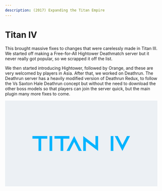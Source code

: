 ```yaml
---
description: (2017) Expanding the Titan Empire
---
```


# Titan IV

This brought massive fixes to changes that were carelessly made in Titan III. We started off making a Free-for-All Hightower Deathmatch server but it never really got popular, so we scrapped it off the list.

We then started introducing Hightower, followed by Orange, and these are very welcomed by players in Asia. After that, we worked on Deathrun. The Deathrun server has a heavily modified version of Deathrun Redux, to follow the Vs Saxton Hale Deathrun concept but without the need to download the other boss models so that players can join the server quick, but the main plugin many more fixes to come.

![](../../.gitbook/assets/titan4.png)

